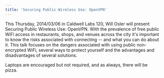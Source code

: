 ```yaml
---
title: 'Securing Public Wireless Use: OpenVPN'
---
```

This Thursday, 2014/03/06 in Caldwell Labs 120, Will Osler will present Securing Public Wireless Use: OpenVPN. With the prevalence of free public WiFi access in restaurants, shops, and venues across the city it's important to know the risks associated with connecting -- and what you can do about it. This talk focuses on the dangers associated with using public non-encrypted WiFi, several ways to protect yourself and the advantages and disadvantages of several solutions.

Laptops are encouraged but not required, and as always, there will be pizza.
